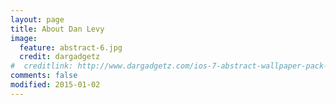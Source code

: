 ```yaml
---
layout: page
title: About Dan Levy
image:
  feature: abstract-6.jpg
  credit: dargadgetz
#  creditlink: http://www.dargadgetz.com/ios-7-abstract-wallpaper-pack-for-iphone-5-and-ipod-touch-retina/
comments: false
modified: 2015-01-02
---
```

